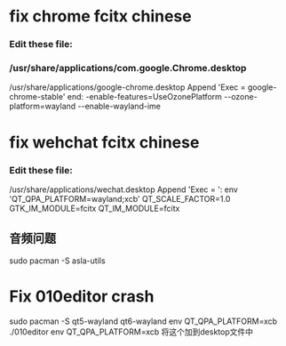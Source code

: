 
# fix chrome fcitx chinese
### Edit these file:
### /usr/share/applications/com.google.Chrome.desktop
/usr/share/applications/google-chrome.desktop
Append 'Exec = google-chrome-stable' end: -enable-features=UseOzonePlatform --ozone-platform=wayland --enable-wayland-ime


# fix wehchat fcitx chinese
### Edit these file:
/usr/share/applications/wechat.desktop
Append 'Exec = ': env 'QT_QPA_PLATFORM=wayland;xcb' QT_SCALE_FACTOR=1.0 GTK_IM_MODULE=fcitx QT_IM_MODULE=fcitx 

## 音频问题

sudo pacman -S asla-utils 

# Fix 010editor crash
sudo pacman -S qt5-wayland qt6-wayland
env QT_QPA_PLATFORM=xcb ./010editor
env QT_QPA_PLATFORM=xcb 将这个加到desktop文件中
